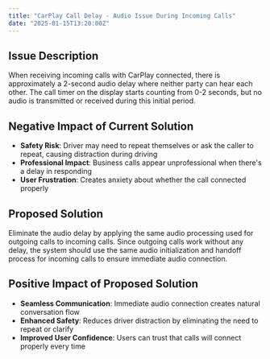 ```yaml
---
title: "CarPlay Call Delay - Audio Issue During Incoming Calls"
date: "2025-01-15T13:20:00Z"
---
```


## Issue Description

When receiving incoming calls with CarPlay connected, there is approximately a 2-second audio delay where neither party can hear each other. The call timer on the display starts counting from 0-2 seconds, but no audio is transmitted or received during this initial period.

## Negative Impact of Current Solution

- **Safety Risk**: Driver may need to repeat themselves or ask the caller to repeat, causing distraction during driving
- **Professional Impact**: Business calls appear unprofessional when there's a delay in responding
- **User Frustration**: Creates anxiety about whether the call connected properly

## Proposed Solution

Eliminate the audio delay by applying the same audio processing used for outgoing calls to incoming calls. Since outgoing calls work without any delay, the system should use the same audio initialization and handoff process for incoming calls to ensure immediate audio connection.

## Positive Impact of Proposed Solution

- **Seamless Communication**: Immediate audio connection creates natural conversation flow
- **Enhanced Safety**: Reduces driver distraction by eliminating the need to repeat or clarify
- **Improved User Confidence**: Users can trust that calls will connect properly every time
